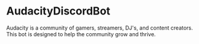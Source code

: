 # AudacityDiscordBot
Audacity is a community of gamers, streamers, DJ's, and content creators. This bot is designed to help the community grow and thrive.
